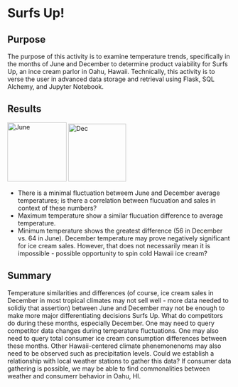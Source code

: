 # Surfs Up!

## Purpose 

  The purpose of this activity is to examine temperature trends, specifically in the months of June and December to determine product vaiability for Surfs Up, an ince cream parlor in Oahu, Hawaii. Technically, this activity is to verse the user in advanced data storage and retrieval using Flask, SQL Alchemy, and Jupyter Notebook. 

## Results


<img width="133" alt="June" src="https://user-images.githubusercontent.com/106895220/184277953-fb64eb69-ca06-411f-a85a-02cab181de3b.png">


<img width="130" alt="Dec" src="https://user-images.githubusercontent.com/106895220/184277962-cac9797c-fcf3-4bd7-9095-6d9294e3dda5.png">

- There is a minimal fluctuation betweem June and December average temperatures; is there a correlation between flucuation and sales in context of these numbers?
- Maximum temperature show a similar flucuation difference to average temperature.
- Minimum temperature shows the greatest difference (56 in December vs. 64 in June). December temperature may prove negatively significant for ice cream sales. However, that does not necessarily mean it is impossible - possible opportunity to spin cold Hawaii ice cream? 

## Summary
  Temperature similarities and differences (of course, ice cream sales in December in most tropical climates may not sell well - more data needed to solidiy that assertion) between June and December may not be enough to make more major differentiating decisions Surfs Up. What do competitors do during these months, especially December. One may need to query competitor data changes during temperature fluctuations. One may also need to query total consumer ice cream consumption differences between these months. Other Hawaii-centered climate phenemonenoms may also need to be observed such as precipitation levels. Could we establish a relationship with local weather stations to gather this data? If consumer data gathering is possible, we may be able to find commonalities between weather and consumerr behavior in Oahu, HI.
